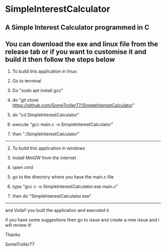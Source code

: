 # SimpleInterestCalculator

A Simple Interest Calculator programmed in C
------------------------------------------------
You can download the exe and linux file from the release tab or if you want to customise it and build it then follow the steps below
------------------------------------------------
1. To build this application in linux:

1. Go to terminal
2. Do "sudo apt install gcc"
3. do "git clone https://github.com/SomeTroller77/SimpleInterestCalculator"
4. do "cd SimpleInterestCalculator"
5. execute "gcc main.c -o SimpleInterestCalculator"
6. then "./SimpleInterestCalculator"


-------------------------------------------------
2. To build this application in windows

1. Install MinGW from the internet
2. open cmd
3. go to the directory where you have the main.c file
4. type "gcc c -o SimpleInterestCalculator.exe main.c" 
5. then do "SimpleInterestCalculator.exe" 
-------------------------------------------------
and Voila!!
you built the application and executed it

if you have some suggestions then go to issue and create a new issue
and i will review it!

Thanks

SomeTroller77
